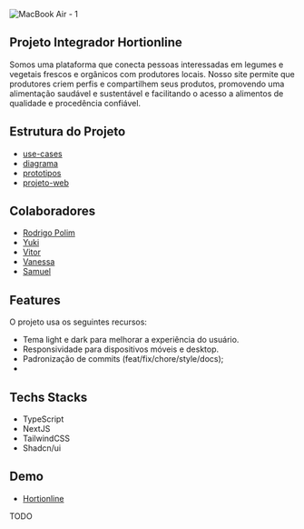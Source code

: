 ![MacBook Air - 1](https://github.com/user-attachments/assets/41c9cfb5-9aa6-4308-9b0c-e659ac73e315)

## Projeto Integrador Hortionline

Somos uma plataforma que conecta pessoas interessadas em legumes e vegetais frescos e orgânicos com produtores locais. Nosso site permite que produtores criem perfis e compartilhem seus produtos, promovendo uma alimentação saudável e sustentável e facilitando o acesso a alimentos de qualidade e procedência confiável.

## Estrutura do Projeto

- [use-cases]()
- [diagrama]()
- [prototipos]()
- [projeto-web]()

## Colaboradores

- [Rodrigo Polim](https://github.com/rbpolim)
- [Yuki](https://github.com/yukitnak)
- [Vitor](https://github.com/victort89)
- [Vanessa](https://github.com/Van02tavares)
- [Samuel](https://github.com/radagoon)

## Features

O projeto usa os seguintes recursos:

- Tema light e dark para melhorar a experiência do usuário.
- Responsividade para dispositivos móveis e desktop.
- Padronização de commits (feat/fix/chore/style/docs);
-

## Techs Stacks

- TypeScript
- NextJS
- TailwindCSS
- Shadcn/ui

## Demo

- [Hortionline](https://senac-hortionline.vercel.app)

TODO
